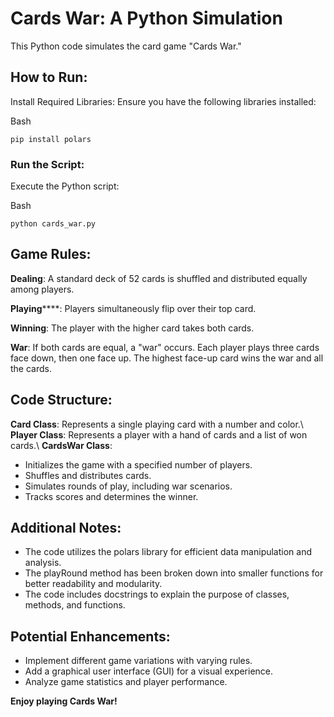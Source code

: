 # Cards War: A Python Simulation

This Python code simulates the card game "Cards War."

## How to Run:

Install Required Libraries:
Ensure you have the following libraries installed:

Bash

```pip install polars```

###  Run the Script:
Execute the Python script:

Bash

```python cards_war.py```

## Game Rules:

**Dealing**: A standard deck of 52 cards is shuffled and distributed equally among players.

**Playing******: Players simultaneously flip over their top card.

**Winning**: The player with the higher card takes both cards.

**War**: If both cards are equal, a "war" occurs. Each player plays three cards face down, then one face up. The highest face-up card wins the war and all the cards.

## Code Structure:

**Card Class**: Represents a single playing card with a number and color.\\
**Player Class**: Represents a player with a hand of cards and a list of won cards.\\
**CardsWar Class**:
<ul>
<li>Initializes the game with a specified number of players.</li>
<li>Shuffles and distributes cards.</li>
<li>Simulates rounds of play, including war scenarios.</li>
<li>Tracks scores and determines the winner.</li>
</ul>


## Additional Notes:
<ul>
<li>The code utilizes the polars library for efficient data manipulation and analysis.</li>
<li>The playRound method has been broken down into smaller functions for better readability and modularity.</li>
<li>The code includes docstrings to explain the purpose of classes, methods, and functions.</li>
</ul>

## Potential Enhancements:
<ul>
<li>Implement different game variations with varying rules.</li>
<li>Add a graphical user interface (GUI) for a visual experience.</li>
<li>Analyze game statistics and player performance.</li>
</ul>

**Enjoy playing Cards War!**
